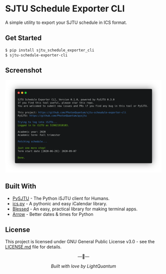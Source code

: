 # SJTU Schedule Exporter CLI

A simple utility to export your SJTU schedule in ICS format.

## Get Started

``` shell script
$ pip install sjtu_schedule_exporter_cli
$ sjtu-schedule-exporter-cli
```

## Screenshot

![screenshot](https://github.com/PhotonQuantum/sjtu-schedule-exporter-cli/blob/master/screenshot.png)

## Built With

- [PySJTU](https://github.com/PhotonQuantum/pysjtu) - The Python iSJTU client for Humans. 
- [ics.py](https://github.com/C4ptainCrunch/ics.py) - A pythonic and easy iCalendar library.
- [Blessed](https://github.com/jquast/blessed) - An easy, practical library for making terminal apps.
- [Arrow](https://github.com/arrow-py/arrow) - Better dates & times for Python

## License

This project is licensed under GNU General Public License v3.0 - see the [LICENSE.md](https://github.com/PhotonQuantum/sjtu-schedule-exporter-cli/LICENSE.md) file for details.

<p align="center">&mdash;💖&mdash;</p>
<p align="center"><i>Built with love by LightQuantum</i></p>
